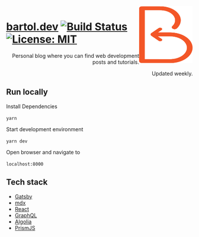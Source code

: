 <a href="https://bartol.dev">
  <img alt="Bartol's logo" src="./static/logo.svg" align="right" width="145" height="155" />
</a>

# [bartol.dev](https://bartol.dev) [![Build Status](https://travis-ci.com/bartold3ak/bartol.dev.svg?branch=master)](https://travis-ci.com/bartold3ak/bartol.dev) [![License: MIT](https://img.shields.io/badge/License-MIT-informational.svg)](https://opensource.org/licenses/MIT)

<!-- ![logo](./static/logo.svg) -->

<p align='right'>Personal blog where you can find web development posts and tutorials.</p>
<p align='right'>Updated weekly.</p>

## Run locally

Install Dependencies

`yarn`

Start development environment

`yarn dev`

Open browser and navigate to

`localhost:8000`

## Tech stack

- [Gatsby](https://www.gatsbyjs.org)
- [mdx](https://mdxjs.com/)
- [React](https://reactjs.org/)
- [GraphQL](https://graphql.org/)
- [Algolia](https://www.algolia.com)
- [PrismJS](https://prismjs.com/)
